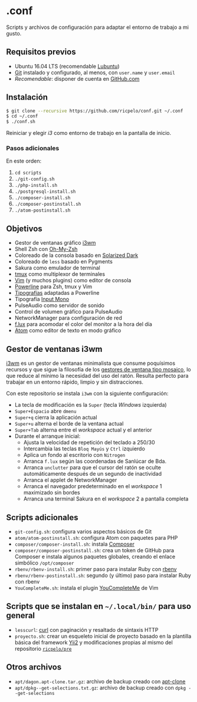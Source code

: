 # .conf

Scripts y archivos de configuración para adaptar el entorno de trabajo a mi
gusto.

## Requisitos previos

* Ubuntu 16.04 LTS (recomendable [Lubuntu](http://lubuntu.net))
* [Git](https://git-scm.com) instalado y configurado, al menos, con `user.name`
  y `user.email`
* *Recomendable*: disponer de cuenta en [GitHub.com](https://github.com)

## Instalación

```sh
$ git clone --recursive https://github.com/ricpelo/conf.git ~/.conf
$ cd ~/.conf
$ ./conf.sh
```

Reiniciar y elegir *i3* como entorno de trabajo en la pantalla de inicio.

### Pasos adicionales

En este orden:

1. `cd scripts`
2. `./git-config.sh`
3. `./php-install.sh`
4. `./postgresql-install.sh`
5. `./composer-install.sh`
6. `./composer-postinstall.sh`
7. `./atom-postinstall.sh`

## Objetivos

* Gestor de ventanas gráfico [i3wm](http://i3wm.org)
* Shell Zsh con [Oh-My-Zsh](http://ohmyz.sh)
* Coloreado de la consola basado en [Solarized
  Dark](https://github.com/seebi/dircolors-solarized)
* Coloreado de `less` basado en Pygments
* Sakura como emulador de terminal
* [tmux](https://tmux.github.io) como multiplexor de terminales
* [Vim](http://www.vim.org) (y muchos plugins) como editor de consola
* [Powerline](https://github.com/powerline/powerline) para Zsh, tmux y Vim
* [Tipografías](https://github.com/powerline/fonts) adaptadas a Powerline
* Tipografía [Input Mono](http://input.fontbureau.com)
* PulseAudio como servidor de sonido
* Control de volumen gráfico para PulseAudio
* NetworkManager para configuración de red
* [f.lux](https://justgetflux.com) para acomodar el color del monitor a la
  hora del día
* [Atom](https://atom.io) como editor de texto en modo gráfico

## Gestor de ventanas i3wm

[i3wm](http://i3wm.org) es un gestor de ventanas minimalista que consume
poquísimos recursos y que sigue la filosofía de los [gestores de ventana tipo
mosaico](https://en.wikipedia.org/wiki/Tiling_window_manager), lo que reduce al
mínimo la necesidad del uso del ratón. Resulta perfecto para trabajar en un
entorno rápido, limpio y sin distracciones.

Con este repositorio se instala `i3wm` con la siguiente configuración:

* La tecla de modificación es la `Super` (tecla _Windows_ izquierda)
* `Super+Espacio` abre `dmenu`
* `Super+q` cierra la aplicación actual
* `Super+u` alterna el borde de la ventana actual
* `Super+Tab` alterna entre el _workspace_ actual y el anterior
* Durante el arranque inicial:
  * Ajusta la velocidad de repetición del teclado a 250/30
  * Intercambia las teclas `Bloq Mayús` y `Ctrl` izquierdo
  * Aplica un fondo al escritorio con `Nitrogen`
  * Arranca `f.lux` según las coordenadas de Sanlúcar de Bda.
  * Arranca `unclutter` para que el cursor del ratón se oculte automáticamente
    después de un segundo de inactividad
  * Arranca el applet de NetworkManager
  * Arranca el navegador predeterminado en el _workspace_ 1 maximizado sin
    bordes
  * Arranca una terminal Sakura en el _workspace_ 2 a pantalla completa

## Scripts adicionales

* `git-config.sh`: configura varios aspectos básicos de Git
* `atom/atom-postinstall.sh`: configura Atom con paquetes para PHP
* `composer/composer-install.sh`: instala [Composer](https://getcomposer.org)
* `composer/composer-postinstall.sh`: crea un token de GitHub para Composer e
  instala algunos paquetes globales, creando el enlace simbólico `/opt/composer`
* `rbenv/rbenv-install.sh`: primer paso para instalar Ruby con
  [rbenv](http://rbenv.org)
* `rbenv/rbenv-postinstall.sh`: segundo (y último) paso para instalar Ruby con
  rbenv
* `YouCompleteMe.sh`: instala el plugin
  [YouCompleteMe](https://github.com/Valloric/YouCompleteMe) de Vim

## Scripts que se instalan en `~/.local/bin/` para uso general

* `lesscurl`: [curl](https://curl.haxx.se) con paginación y resaltado de
   sintaxis HTTP
* `proyecto.sh`: crear un esqueleto inicial de proyecto basado en la plantilla
  básica del framework [Yii2](http://www.yiiframework.com) y modificaciones
  propias al mismo del repositorio
  [`ricpelo/pre`](https://github.com/ricpelo/pre)

## Otros archivos

* `apt/dagon.apt-clone.tar.gz`: archivo de backup creado con
  [apt-clone](https://github.com/mvo5/apt-clone)
* `apt/dpkg--get-selections.txt.gz`: archivo de backup creado con `dpkg
  --get-selections`

